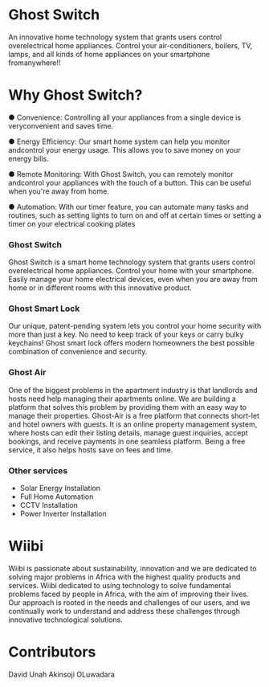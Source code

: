 # Ghost Switch

An innovative home technology system that grants users control overelectrical home appliances. Control your air-conditioners, boilers, TV, lamps, and all kinds of home appliances on your smartphone fromanywhere!!

# Why Ghost Switch?

● Convenience: Controlling all your appliances from a single device is veryconvenient and saves time.

● Energy Efficiency: Our smart home system can help you monitor andcontrol your energy usage. This allows you to save money on your energy bills.

● Remote Monitoring: With Ghost Switch, you can remotely monitor andcontrol your appliances with the touch of a button. This can be useful when you're away from home.

● Automation: With our timer feature, you can automate many tasks and routines, such as setting lights to turn on and off at certain times or setting a timer on your electrical cooking plates


### Ghost Switch

Ghost Switch is a smart home technology system that grants users control overelectrical home appliances. Control your home with your smartphone. Easily manage your home electrical devices, even when you are away from home or in different rooms with this innovative product.

### Ghost Smart Lock

Our unique, patent-pending system lets you control your home security with more than just a key. No need to keep track of your keys or carry bulky keychains! Ghost smart lock offers modern homeowners the best possible combination of convenience and security.

### Ghost Air

One of the biggest problems in the apartment industry is that landlords and hosts need help managing their apartments online. We are building a platform that
solves this problem by providing them with an easy way to manage their properties. Ghost-Air is a free platform that connects short-let and hotel owners with guests.
It is an online property management system, where hosts can edit their listing details, manage guest inquiries, accept bookings, and receive payments in one seamless platform. Being a free service, it also helps hosts save on fees and time.

### Other services

- Solar Energy Installation
- Full Home Automation
- CCTV Installation
- Power Inverter Installation

# Wiibi

Wiibi is passionate about sustainability, innovation and we are dedicated to solving major problems in Africa with the highest quality products and services. Wiibi dedicated to using technology to solve fundamental problems faced by people in Africa, with the aim of improving their lives. Our approach is rooted in the needs and challenges of our users, and we continually work to understand and address these challenges through innovative technological solutions.
 
 # Contributors
 David Unah
 Akinsoji OLuwadara
 
 
